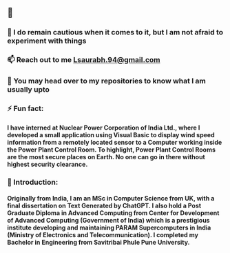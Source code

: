 ## 👋

### 🌱  I do remain cautious when it comes to it, but I am not afraid to experiment with things
### 📫  Reach out to me Lsaurabh.94@gmail.com
### 💬  You may head over to my repositories to know what I am usually upto
### ⚡ Fun fact: 
####   I have interned at Nuclear Power Corporation of India Ltd., where I developed a small application using Visual Basic to display wind speed information from a remotely located sensor to a Computer working inside the Power Plant Control Room. To highlight, Power Plant Control Rooms are the most secure places on Earth. No one can go in there without highest security clearance.

### 💬 Introduction:
####   Originally from India, I am an MSc in Computer Science from UK, with a final dissertation on Text Generated by ChatGPT. I also hold a Post Graduate Diploma in Advanced Computing from Center for Development of Advanced Computing (Government of India) which is a prestigious institute developing and maintaining PARAM Supercomputers in India (Ministry of Electronics and Telecommunication). I completed my Bachelor in Engineering from Savitribai Phule Pune University. 




<!--
**saurabhLandge/saurabhLandge** is a ✨ _special_ ✨ repository because its `README.md` (this file) appears on your GitHub profile.

Here are some ideas to get you started:

- 🔭 I’m currently working on ...
- 🌱 I’m currently learning ...
- 👯 I’m looking to collaborate on ...
- 🤔 I’m looking for help with ...
- 💬 Ask me about ...
- 📫 How to reach me: ...
- 😄 Pronouns: ...
- ⚡ Fun fact: ...
-->
